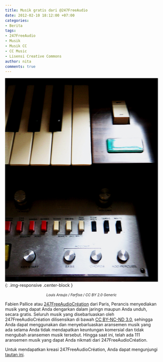 ```yaml
---
title: Musik gratis dari @247FreeAudio
date: 2012-02-10 18:12:00 +07:00
categories:
- Berita
tags:
- 247FreeAudio
- Musik
- Musik CC
- CC Music
- Lisensi Creative Commons
author: nita
comments: true
---
```


![Farfisa._Made_in_Italy_(452690701).jpg](/uploads/Farfisa._Made_in_Italy_(452690701).jpg){: .img-responsive .center-block }<center><small><i>Louis Araujo / Farfisa / CC BY 2.0 Generic</i></small></center>

Fabien Pallice atau [247FreeAudioCréation](https://twitter.com/#!/247FreeAudio ) dari Paris, Perancis menyediakan musik yang dapat Anda dengarkan dalam jaringn maupun Anda unduh, secara gratis. Seluruh musik yang disebarluaskan oleh 247FreeAudioCréation dilisensikan di bawah [CC BY-NC-ND 3.0](http://wiki.creativecommons.org/Licenses/by-nc-nd/3.0LegalText_(Indonesian)), sehingga Anda dapat menggunakan dan menyebarluaskan aransemen musik yang ada selama Anda tidak mendapatkan keuntungan komersial dan tidak mengubah aransemen musik tersebut. Hingga saat ini, telah ada 111 aransemen musik yang dapat Anda nikmati dari 247FreeAudioCréation.



Untuk mendapatkan kreasi 247FreeAudioCréation, Anda dapat mengunjungi [tautan ini](http://wiki.creativecommons.org/Licenses/by-nc-nd/3.0LegalText_(Indonesian)).
